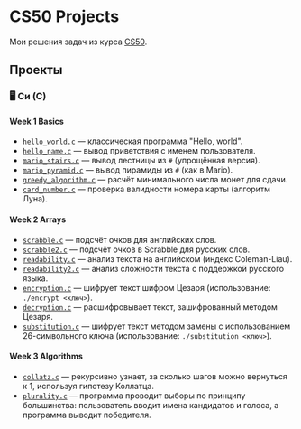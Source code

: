 # CS50 Projects  
Мои решения задач из курса [CS50](https://cs50.harvard.edu/x/2024/).  

## Проекты  
### 🖥️ Си (C)  
#### Week 1 Basics
- [`hello_world.c`](/C/Week1_Basics/hello_world.c) — классическая программа "Hello, world".  
- [`hello_name.c`](/C/Week1_Basics/hello_name.c) — вывод приветствия с именем пользователя.  
- [`mario_stairs.c`](/C/Week1_Basics/mario_stairs.c) — вывод лестницы из `#` (упрощённая версия).  
- [`mario_pyramid.c`](/C/Week1_Basics/mario_pyramid.c) — вывод пирамиды из `#` (как в Mario).  
- [`greedy_algorithm.c`](/C/Week1_Basics/greedy_algorithm.c) — расчёт минимального числа монет для сдачи.  
- [`card_number.c`](/C/Week1_Basics/card_number.c) — проверка валидности номера карты (алгоритм Луна).  
#### Week 2 Arrays
- [`scrabble.c`](/C/Week2_Arrays/scrabble.c) — подсчёт очков для английских слов.  
- [`scrabble2.c`](/C/Week2_Arrays/scrabble2.c) — подсчёт очков в Scrabble для русских слов.  
- [`readability.c`](/C/Week2_Arrays/readability.c) — анализ текста на английском (индекс Coleman-Liau).  
- [`readability2.c`](/C/Week2_Arrays/readability2.c) — анализ сложности текста с поддержкой русского языка.  
- [`encryption.c`](/C/Week2_Arrays/encryption.c) — шифрует текст шифром Цезаря (использование: `./encrypt <ключ>`).  
- [`decryption.c`](/C/Week2_Arrays/decryption.c) — расшифровывает текст, зашифрованный методом Цезаря.  
- [`substitution.c`](/C/Week2_Arrays/substitution.c) —  шифрует текст методом замены с использованием 26-символьного ключа (использование: `./substitution <ключ>`).  
#### Week 3 Algorithms
- [`collatz.c`](/C/Week3_Algorithms/collatz.c) — рекурсивно узнает, за сколько шагов можно вернуться к 1, используя гипотезу Коллатца.  
- [`plurality.c`](/C/Week3_Algorithms/plurality.c) — программа проводит выборы по принципу большинства: пользователь вводит имена кандидатов и голоса, а программа выводит победителя.  